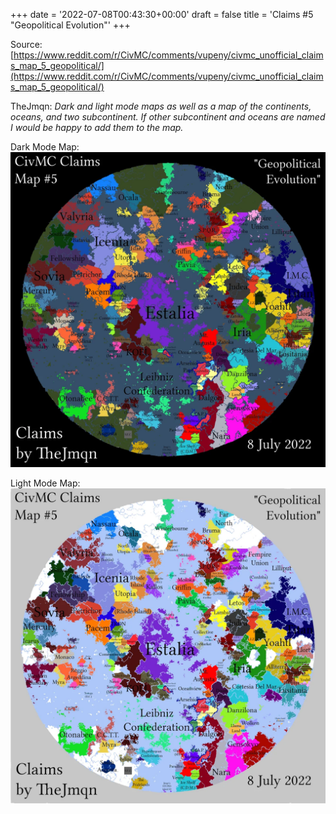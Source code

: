 +++
date = '2022-07-08T00:43:30+00:00'
draft = false
title = 'Claims #5 "Geopolitical Evolution"'
+++

Source: [https://www.reddit.com/r/CivMC/comments/vupeny/civmc_unofficial_claims_map_5_geopolitical/](https://www.reddit.com/r/CivMC/comments/vupeny/civmc_unofficial_claims_map_5_geopolitical/)

TheJmqn: *Dark and light mode maps as well as a map of the continents, oceans, and two subcontinent. If other subcontinent and oceans are named I would be happy to add them to the map.*

Dark Mode Map:
[![Claims #5](https://raw.githubusercontent.com/CivMC-Map-Archive/civmc-map-archive.github.io/refs/heads/main/public/images/CivMC-Claims-5.webp)](https://raw.githubusercontent.com/CivMC-Map-Archive/civmc-map-archive.github.io/refs/heads/main/public/images/CivMC-Claims-5.webp)

Light Mode Map:
[![Claims #5 Light](https://raw.githubusercontent.com/CivMC-Map-Archive/civmc-map-archive.github.io/refs/heads/main/public/images/CivMC-Claims-5-Light.webp)](https://raw.githubusercontent.com/CivMC-Map-Archive/civmc-map-archive.github.io/refs/heads/main/public/images/CivMC-Claims-5-Light.webp)
